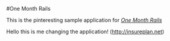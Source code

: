 #One Month Rails

This is the pinteresting sample application for
[*One Month Rails*](http://onemonthrails.com)

Hello this is me changing the application! (http://insureplan.net)